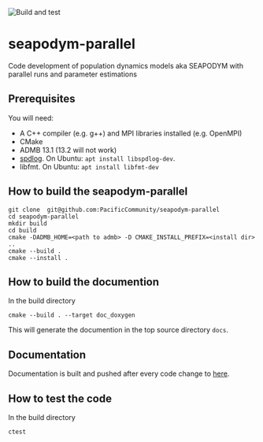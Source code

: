 ![Build and test](https://github.com/PacificCommunity/seapodym-parallel/actions/workflows/build.yml/badge.svg)

# seapodym-parallel
Code development of population dynamics models aka SEAPODYM with parallel runs and parameter estimations

## Prerequisites

You will need:
 * A C++ compiler (e.g. g++) and MPI libraries installed (e.g. OpenMPI)
 * CMake
 * ADMB 13.1 (13.2 will not work)
 * [spdlog](https://github.com/gabime/spdlog). On Ubuntu: `apt install libspdlog-dev`.
 * libfmt. On Ubuntu: `apt install libfmt-dev`


## How to build the seapodym-parallel

```
git clone  git@github.com:PacificCommunity/seapodym-parallel
cd seapodym-parallel
mkdir build
cd build
cmake -DADMB_HOME=<path to admb> -D CMAKE_INSTALL_PREFIX=<install dir> ..
cmake --build .
cmake --install .
```

## How to build the documention

In the build directory
```
cmake --build . --target doc_doxygen
```
This will generate the documention in the top source directory `docs`. 

## Documentation

Documentation is built and pushed after every code change to [here](https://pacificcommunity.github.io/seapodym-parallel/).

## How to test the code

In the build directory
```
ctest
```
